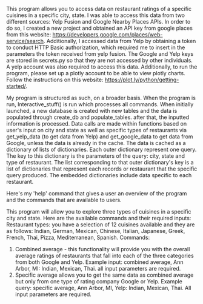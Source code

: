 This program allows you to access data on restaurant ratings of a specific cuisines in a specific city, state. I was able to access this data from two different sources: Yelp Fusion and Google Nearby Places APIs.
In order to do so, I created a new project and obtained an API key from google places from this website: https://developers.google.com/places/web-service/search. Additionally, I accessed data from Yelp by obtaining a token to conduct HTTP Basic authorization, which required me to insert in the parameters the token received from yelp fusion. The Google and Yelp keys are stored in secrets.py so that they are not accessed by other individuals. A yelp account was also required to access this data. Additionally, to run the program, please set up a plotly account to be able to view plotly charts. Follow the instructions on this website: https://plot.ly/python/getting-started/.

My program is structured as such, on a broader basis. When the program is run, Interactive_stuff() is run which processes all commands. When initially launched, a new database is created with new tables and the data is populated through create_db and populate_tables. after that, the inputted information is processed. Data calls are made within functions based on user's input on city and state as well as specific types of restaurants via get_yelp_data (to get data from Yelp) and get_google_data to get data from Google, unless the data is already in the cache. The data is cached as a dictionary of lists of dictionaries. Each outer dictionary represent one query. The key to this dictionary is the parameters of the query: city, state and type of restaurant. The list corresponding to that outer dictionary's key is a list of dictionaries that represent each records or restaurant that the specific query produced. The embedded dictionaries include data specific to each restaurant.    

Here's my 'help' command that gives a user an overview of the program and the commands that are available to users.

This program will allow you to explore three types of cuisines in a specific city and state. Here are the available commands and their required inputs:
Restaurant types: you have a selection of 12 cuisines available and they are as follows: Indian, German, Mexican, Chinese, Italian, Japanese, Greek, French, Thai, Pizza, Mediterranean, Spanish.
Commands:
 1) Combined average - this functionality will provide you with the overall average ratings of restaurants that fall into each of the three categories from both Google and Yelp. Example input: combined average, Ann Arbor, MI: Indian, Mexican, Thai. all input parameters are required.
2) Specific average allows you to get the same data as combined average but only from one type of rating company Google or Yelp. Example query: specific average, Ann Arbor, MI, Yelp: Indian, Mexican, Thai. All input parameters are required.
